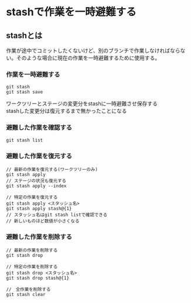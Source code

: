 # stashで作業を一時避難する
## stashとは
作業が途中でコミットしたくないけど、別のブランチで作業しなければならない。そのような場合に現在の作業を一時避難するために使用する。<br>

### 作業を一時避難する
```
git stash
git stash save
```

ワークツリーとステージの変更分をstashに一時避難させ保存する<br>
stashした変更分は復元するまで無かったことになる

### 避難した作業を確認する
```
git stash list
```

### 避難した作業を復元する
```
// 最新の作業を復元する(ワークツリーのみ)
git stash apply
// ステージの状況も復元する
git stash apply --index

// 特定の作業を復元する
git stash apply <スタッシュ名>
git stash apply stash@{1}
// スタッシュ名はgit stash listで確認できる
// 新しいものほど数値が小さくなる
```

### 避難した作業を削除する
```
// 最新の作業を削除する
git stash drop

// 特定の作業を削除する
git stash drop <スタッシュ名>
git stash drop stash@{1}

//　全作業を削除する
git stash clear
```

